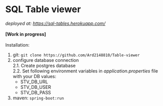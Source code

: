 # **SQL Table viewer**

_deployed at: https://sql-tables.herokuapp.com/_
<br/><br/>
**[Work in progress]**
<br/><br/>
Installation:
1. git: `git clone https://github.com/Ard2148810/Table-viewer`
2. configure database connection<br/>
  2.1. Create postgres database<br/>
  2.2. Set following environment variables in _application.properties_ file with your DB values:
    * STV_DB_URL
    * STV_DB_USER
    * STV_DB_PASS
2. maven: `spring-boot:run`